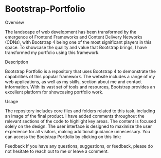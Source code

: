 # Bootstrap-Portfolio

Overview

The landscape of web development has been transformed by the emergence of Frontend Frameworks and Content Delivery Networks (CDNs), with Bootstrap 4 being one of the most significant players in this space. To showcase the quality and value that Bootstrap brings, I have transformed my portfolio using this framework.

Description

Bootstrap Portfolio is a repository that uses Bootstrap 4 to demonstrate the capabilities of this popular framework. The website includes a range of my web applications, as well as my skills, section about me and contact information. With its vast set of tools and resources, Bootstrap provides an excellent platform for showcasing portfolio work.

Usage

The repository includes core files and folders related to this task, including an image of the final product. I have added comments throughout the relevant sections of the code to highlight key areas. The content is focused solely on the design. The user interface is designed to maximize the user experience for all visitors, making additional guidance unnecessary. You can access the Bootstrap Portfolio by clicking on this link:

Feedback
If you have any questions, suggestions, or feedback, please do not hesitate to reach out to me or leave a comment.
